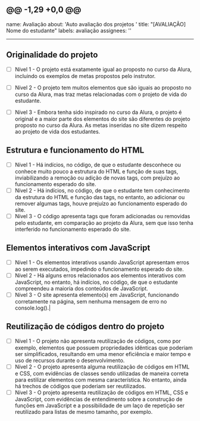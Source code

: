 @@ -1,29 +0,0 @@
 ---
 name: Avaliação
 about: 'Auto avaliação dos projetos '
 title: "[AVALIAÇÃO] Nome do estudante"
 labels: avaliação
 assignees: ''
 
 ---
 
 ## Originalidade do projeto
 - [ ] Nível 1 -  O projeto está exatamente igual ao proposto no curso da Alura, incluindo os exemplos de metas propostos pelo instrutor. 
 - [ ] Nível 2 - O projeto tem muitos elementos que são iguais ao proposto no curso da Alura, mas traz metas relacionadas com o projeto de vida do estudante. 
 - [ ] Nível 3 -  Embora tenha sido inspirado no curso da Alura, o projeto é original e a maior parte dos elementos do site são diferentes do projeto proposto no curso da Alura. As metas inseridas no site dizem respeito ao projeto de vida dos estudantes.
 
 
 ## Estrutura e funcionamento do HTML
 - [ ] Nível 1 - Há indícios, no código, de que o estudante desconhece ou conhece muito pouco a estrutura do HTML e função de suas tags,  inviabilizando a remoção ou adição de novas tags, com prejuízo ao funcionamento esperado do site. 
 - [ ] Nível 2 -  Há indícios, no código, de que o estudante tem conhecimento da estrutura do HTML e função das tags,  no entanto, ao adicionar ou remover algumas tags, houve prejuízo ao funcionamento esperado do site. 
 - [ ] Nível 3 -   O código apresenta tags que foram adicionadas ou removidas pelo estudante, em comparação ao projeto da Alura, sem que isso tenha interferido no funcionamento esperado do site.
 
 ## Elementos interativos com JavaScript
 - [ ] Nível 1 - Os elementos interativos usando JavaScript apresentam erros ao serem executados, impedindo o funcionamento esperado do site. 
 - [ ] Nível 2 -  Há alguns erros relacionados aos elementos interativos com JavaScript, no entanto, há indícios, no código, de que o estudante compreendeu a maioria dos conteúdos de JavaScript.
 - [ ] Nível 3 -  O site apresenta elemento(s) em JavaScript, funcionando corretamente na página, sem nenhuma mensagem de erro no console.log().|
 
 ## Reutilização de códigos dentro do projeto
 - [ ] Nível 1 -  O projeto não apresenta reutilização de códigos, como por exemplo, elementos que possuem propriedades idênticas que poderiam ser simplificados, resultando em uma menor eficiência e maior tempo e uso de recursos durante o desenvolvimento. 
 - [ ] Nível 2 - O projeto apresenta alguma reutilização de códigos em HTML e CSS, com evidências de classes sendo utilizadas de maneira correta para estilizar elementos com mesma característica. No entanto, ainda há trechos de códigos que poderiam ser reutilizados.
 - [ ] Nível 3 -  O projeto apresenta reutilização de códigos em HTML, CSS e JavaScript, com evidências de entendimento sobre a construção de funções em JavaScript e a possibilidade de um laço de repetição ser reutilizado para listas de mesmo tamanho, por exemplo.
